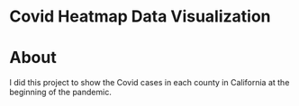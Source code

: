 # Covid Heatmap Data Visualization

# About

I did this project to show the Covid cases in each county in California at the beginning of the pandemic.
